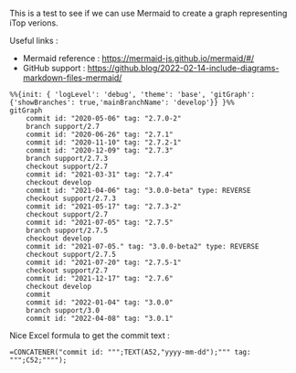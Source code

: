 This is a test to see if we can use Mermaid to create a graph representing iTop verions.

Useful links :
- Mermaid reference : https://mermaid-js.github.io/mermaid/#/
- GitHub support : https://github.blog/2022-02-14-include-diagrams-markdown-files-mermaid/


```mermaid
%%{init: { 'logLevel': 'debug', 'theme': 'base', 'gitGraph': {'showBranches': true,'mainBranchName': 'develop'}} }%%
gitGraph
    commit id: "2020-05-06" tag: "2.7.0-2"
    branch support/2.7
    commit id: "2020-06-26" tag: "2.7.1"
    commit id: "2020-11-10" tag: "2.7.2-1"
    commit id: "2020-12-09" tag: "2.7.3"
    branch support/2.7.3
    checkout support/2.7
    commit id: "2021-03-31" tag: "2.7.4"
    checkout develop
    commit id: "2021-04-06" tag: "3.0.0-beta" type: REVERSE
    checkout support/2.7.3
    commit id: "2021-05-17" tag: "2.7.3-2"
    checkout support/2.7
    commit id: "2021-07-05" tag: "2.7.5"
    branch support/2.7.5
    checkout develop
    commit id: "2021-07-05." tag: "3.0.0-beta2" type: REVERSE
    checkout support/2.7.5
    commit id: "2021-07-20" tag: "2.7.5-1"
    checkout support/2.7
    commit id: "2021-12-17" tag: "2.7.6"
    checkout develop
    commit
    commit id: "2022-01-04" tag: "3.0.0"
    branch support/3.0
    commit id: "2022-04-08" tag: "3.0.1"
```

Nice Excel formula to get the commit text :
```excel
=CONCATENER("commit id: """;TEXT(A52,"yyyy-mm-dd");""" tag: """;C52;"""");
```
